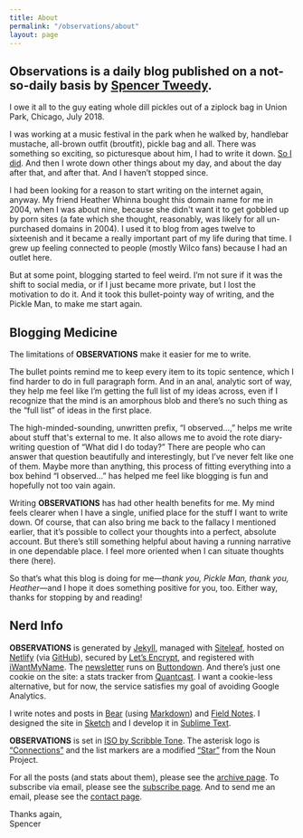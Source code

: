 ```yaml
---
title: About
permalink: "/observations/about"
layout: page
---
```


## Observations is a daily blog published on a not-so-daily basis by [Spencer Tweedy](https://spencertweedy.com/).

I owe it all to the guy eating whole dill pickles out of a ziplock bag in Union Park, Chicago, July 2018.

I was working at a music festival in the park when he walked by, handlebar mustache, all-brown outfit (broutfit), pickle bag and all. There was something so exciting, so picturesque about him, I had to write it down. [So I did](https://spencertweedy.com/observations/071718.html). And then I wrote down other things about my day, and about the day after that, and after that. And I haven’t stopped since.

I had been looking for a reason to start writing on the internet again, anyway. My friend Heather Whinna bought this domain name for me in 2004, when I was about nine, because she didn't want it to get gobbled up by porn sites (a fate which she thought, reasonably, was likely for all un-purchased domains in 2004). I used it to blog from ages twelve to sixteenish and it became a really important part of my life during that time. I grew up feeling connected to people (mostly Wilco fans) because I had an outlet here.

But at some point, blogging started to feel weird. I’m not sure if it was the shift to social media, or if I just became more private, but I lost the motivation to do it. And it took this bullet-pointy way of writing, and the Pickle Man, to make me start again.

## Blogging Medicine

The limitations of **OBSERVATIONS** make it easier for me to write.

The bullet points remind me to keep every item to its topic sentence, which I find harder to do in full paragraph form. And in an anal, analytic sort of way, they help me feel like I’m getting the full list of my ideas across, even if I recognize that the mind is an amorphous blob and there’s no such thing as the “full list” of ideas in the first place.

The high-minded-sounding, unwritten prefix, “I observed…,” helps me write about stuff that's external to me. It also allows me to avoid the rote diary-writing question of “What did I do today?” There are people who can answer that question beautifully and interestingly, but I’ve never felt like one of them. Maybe more than anything, this process of fitting everything into a box behind “I observed…” has helped me feel like blogging is fun and hopefully not too vain again.

Writing **OBSERVATIONS** has had other health benefits for me. My mind feels clearer when I have a single, unified place for the stuff I want to write down. Of course, that can also bring me back to the fallacy I mentioned earlier, that it’s possible to collect your thoughts into a perfect, absolute account. But there’s still something helpful about having a running narrative in one dependable place. I feel more oriented when I can situate thoughts there (here).

So that’s what this blog is doing for me—*thank you, Pickle Man, thank you, Heather*—and I hope it does something positive for you, too. Either way, thanks for stopping by and reading!

## Nerd Info

**OBSERVATIONS** is generated by [Jekyll](https://jekyllrb.com/), managed with [Siteleaf](https://www.siteleaf.com/), hosted on [Netlify](https://www.netlify.com/) (via [GitHub](https://github.com/spencertweedy/spencertweedy.github.io)), secured by [Let’s Encrypt](https://letsencrypt.org/), and registered with [iWantMyName](https://iwantmyname.com/). The [newsletter](https://spencertweedy.com/observations/subscribe) runs on [Buttondown](https://buttondown.email/). And there’s just one cookie on the site: a stats tracker from [Quantcast](https://www.quantcast.com/). I want a cookie-less alternative, but for now, the service satisfies my goal of avoiding Google Analytics.

I write notes and posts in [Bear](https://bear.app/) (using [Markdown](https://daringfireball.net/projects/markdown/)) and [Field Notes](https://fieldnotesbrand.com/). I designed the site in [Sketch](https://www.sketchapp.com/) and I develop it in [Sublime Text](https://www.sublimetext.com/).

**OBSERVATIONS** is set in [ISO by Scribble Tone](https://www.futurefonts.xyz/scribble-tone/iso). The asterisk logo is [“Connections”](https://thenounproject.com/icon/1207551/) and the list markers are a modified [“Star”](https://thenounproject.com/icon/1696194/) from the Noun Project.

For all the posts (and stats about them), please see the [archive page](https://spencertweedy.com/observations/archive). To subscribe via email, please see the [subscribe page](https://spencertweedy.com/observations/subscribe). And to send me an email, please see the [contact page](https://spencertweedy.com/observations/contact).

Thanks again,  
Spencer